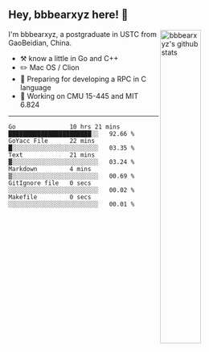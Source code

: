 ## Hey, bbbearxyz here! :wave:

<img align="right" alt="bbbearxyz's github stats" width="40%" src="https://github-readme-stats.vercel.app/api?username=bbbearxyz&show_icons=true">

I'm bbbearxyz, a postgraduate in USTC from GaoBeidian, China.

-   :hammer_and_pick:    know a little in Go and C++
-   :pencil2: Mac OS / Clion
-   :seedling: Preparing for developing a RPC in C language 
-   :thinking: Working on CMU 15-445 and MIT 6.824
---
<!--START_SECTION:waka-->

```text
Go               10 hrs 21 mins  ███████████████████████░░   92.66 %
GoYacc File      22 mins         █░░░░░░░░░░░░░░░░░░░░░░░░   03.35 %
Text             21 mins         ▓░░░░░░░░░░░░░░░░░░░░░░░░   03.24 %
Markdown         4 mins          ▒░░░░░░░░░░░░░░░░░░░░░░░░   00.69 %
GitIgnore file   0 secs          ░░░░░░░░░░░░░░░░░░░░░░░░░   00.02 %
Makefile         0 secs          ░░░░░░░░░░░░░░░░░░░░░░░░░   00.01 %
```

<!--END_SECTION:waka-->
